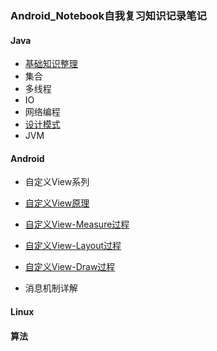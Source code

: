 ### Android_Notebook自我复习知识记录笔记
#### Java
* [基础知识整理](https://github.com/crfmoon/Android-Notebook/blob/master/doc/java%E7%AF%87/Java%E5%9F%BA%E7%A1%80.md)
* 集合
* 多线程
* IO
* 网络编程
* [设计模式](https://github.com/crfmoon/Android-Notebook/blob/master/doc/java篇/设计模式.md)
* JVM

#### Android
* 自定义View系列
 * [自定义View原理](https://blog.csdn.net/carson_ho/article/details/56009827)
 * [自定义View-Measure过程](https://blog.csdn.net/carson_ho/article/details/56011064)
 * [自定义View-Layout过程](https://blog.csdn.net/carson_ho/article/details/56011064)
 * [自定义View-Draw过程](https://blog.csdn.net/carson_ho/article/details/56011153)

* 消息机制详解

#### Linux
#### 算法
